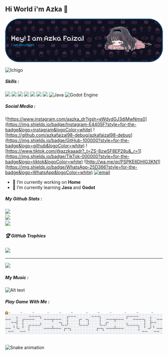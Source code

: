 ## Hi World  i'm Azka 👋

![img](img/github-header-banner%20(1).png)

![Ichigo](https://media0.giphy.com/media/v1.Y2lkPTc5MGI3NjExd295ajVpdG95ZzEwcWg0OTN0OTRyYW16ODJ2YW43ZncybXVjZmJ3YiZlcD12MV9pbnRlcm5hbF9naWZfYnlfaWQmY3Q9Zw/JLYQnbND9gkYU/giphy.gif)
<!--
**azkafaizal98-debug/azkafaizal98-debug** is a ✨ _special_ ✨ repository because its `README.md` (this file) appears on your GitHub profile.

Here are some ideas to get you started:

- 🔭 I’m currently working on ...
- 🌱 I’m currently learning ...
- 👯 I’m looking to collaborate on ...
- 🤔 I’m looking for help with ...
- 💬 Ask me about ...
- 📫 How to reach me: ...
- 😄 Pronouns: ...
- ⚡ Fun fact: ...
-->

##### Skills :
<img src="https://img.shields.io/badge/HTML5-E34F26?style=for-the-badge&logo=html5&logoColor=white" /> <img src="https://img.shields.io/badge/CSS3-1572B6?style=for-the-badge&logo=css3&logoColor=white" /> <img src="https://img.shields.io/badge/JavaScript-323330?style=for-the-badge&logo=javascript&logoColor=F7DF1E"/> <img src="https://img.shields.io/badge/ChatGPT-74aa9c?style=for-the-badge&logo=openai&logoColor=white" /> <img src="https://img.shields.io/badge/Google%20Gemini-8E75B2?style=for-the-badge&logo=googlegemini&logoColor=white" /> <img src="https://img.shields.io/badge/Brave-FF1B2D?style=for-the-badge&logo=Brave&logoColor=white" />
<img src="https://img.shields.io/badge/Canva-%2300C4CC.svg?&style=for-the-badge&logo=Canva&logoColor=white" /> ![Java](https://img.shields.io/badge/java-%23ED8B00.svg?style=for-the-badge&logo=openjdk&logoColor=white)  ![Godot Engine](https://img.shields.io/badge/GODOT-%23FFFFFF.svg?style=for-the-badge&logo=godot-engine)

##### Social Media :
![https://www.instagram.com/aazka_dr?igsh=eWdydGJ3djMwNms0](https://img.shields.io/badge/Instagram-E4405F?style=for-the-badge&logo=instagram&logoColor=white) ![https://github.com/azkafaizal98-debug/azkafaizal98-debug](https://img.shields.io/badge/GitHub-100000?style=for-the-badge&logo=github&logoColor=white) ![https://www.tiktok.com/@azzkaaadr?_t=ZS-8zwSF8EP28u&_r=1](https://img.shields.io/badge/TikTok-000000?style=for-the-badge&logo=tiktok&logoColor=white)
![http://wa.me/qr/PSPKE6DHIG3KN1](https://img.shields.io/badge/WhatsApp-25D366?style=for-the-badge&logo=WhatsApp&logoColor=white) [![email](https://img.shields.io/badge/Email-D14836?logo=gmail&logoColor=white)](mailto:azkafaizal98@gmail.com) 

- 🔭 I’m currently working on **Home**
- 🌱 I’m currently learning **Java** and **Godot**

##### My Github Stats : 
<!-- ![Anurag's GitHub stats](https://github-readme-stats.vercel.app/api?username=azkafaizal98-debug&show_icons=true&theme=tokyonight) -->
![](https://github-readme-stats.vercel.app/api?username=azkafaizal98-debug&theme=dark&hide_border=false&include_all_commits=false&count_private=false)<br/>
![](https://nirzak-streak-stats.vercel.app/?user=azkafaizal98-debug&theme=dark&hide_border=false)<br/>
![](https://github-readme-stats.vercel.app/api/top-langs/?username=azkafaizal98-debug&theme=dark&hide_border=false&include_all_commits=false&count_private=false&layout=compact)






##### 🏆 GitHub Trophies
![](https://github-profile-trophy.vercel.app/?username=azkafaizal98-debug&theme=radical&no-frame=false&no-bg=true&margin-w=4)

---
[![](https://visitcount.itsvg.in/api?id=azkafaizal98-debug&icon=0&color=0)](https://visitcount.itsvg.in)
<!-- 
Proudly created with GPRM ( https://gprm.itsvg.in ) -->

##### My Music :
![Alt text](https://spotify-recently-played-readme.vercel.app/api?user=313q7mr2fxc37mlml5a7sccnc6zy&unique={true|1|on|yes})

##### Play Game With Me : 
<picture>
  <source media="(prefers-color-scheme: dark)" srcset="https://raw.githubusercontent.com/azkafaizal98-debug/azkafaizal98-debug/output/pacman-contribution-graph-dark.svg">
  <source media="(prefers-color-scheme: light)" srcset="https://raw.githubusercontent.com/azkafaizal98-debug/azkafaizal98-debug/output/pacman-contribution-graph.svg">
  <img alt="pacman contribution graph" src="https://raw.githubusercontent.com/azkafaizal98-debug/azkafaizal98-debug/output/pacman-contribution-graph.svg">
</picture>

###

<img src="https://raw.githubusercontent.com/azkafaizal98-debug/azkafaizal98-debug/output/snake.svg" alt="Snake animation" />

###